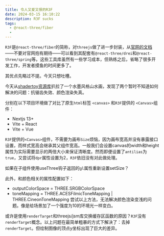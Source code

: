 ```yaml
---
title: 令人又爱又恨的R3F
date: 2024-03-15 16:10:22
description: R3F sucks
tags:
  - @react-three/fiber
  - 
---
```


`R3F`是`@react-three/fiber`的简称，对`threejs`做了进一步封装，从[官网的文档](https://pmnd.rs/)——不要对官网抱有期待——可以看到其配套有`@react-three/drei`和`@react-three/spring`等。这些工具库虽然有一些学习成本，但熟练之后，省略了很多开发工作，开发者摸鱼的时间更多了。

其优点先略过不提。今天只想吐槽。

今天从[shadertoy资源库](https://www.shadertoy.com/)扒拉了一个水墨风格山水画，发现了两个暂时不知道如何解决的问题：抗锯齿失效、颜色渲染失真。

分别在以下项目环境做了对比了原生`html`标签 `<canvas>` 和`R3F`提供的 `<Canvas>`组件：
- Nextjs 13+ 
- Vite + React 
- Vite + Vue

`R3F`提供的`<Canvas>`组件，不需要为画布`Size`烦恼，因为画布宽高并没有暴露接口设置，而样式宽高会继承其父组件宽高。一般我们会设置canvas的width和height属性为实际需要显示的两倍大小来保证清晰度。然而即便设置了`antilias`为`true`，又尝试将`dpr`属性设置为2，`R3F`依旧没有对此做处理。

如果在子组件使用useThree钩子返回的`gl`属性重新设置setSize？

此外，和颜色相关的属性配置如下：
-   outputColorSpace = THREE.SRGBColorSpace
-   toneMapping = THREE.ACESFilmicToneMapping | THREE.CineonToneMapping
尝试以上方法，无法解决颜色渲染变浅的问题。像是给场景加了一个强度为10的环境光一样变白。

或许是使用`renderTarget`和threejs/jsm库交换缓存区函数的原因？`R3F`没有`renderTarget`概念。以上问题在最简单粗暴的方式下解决了：去掉`renderTarget`。但绘制图像的顶点y坐标出现了巨大的差异。